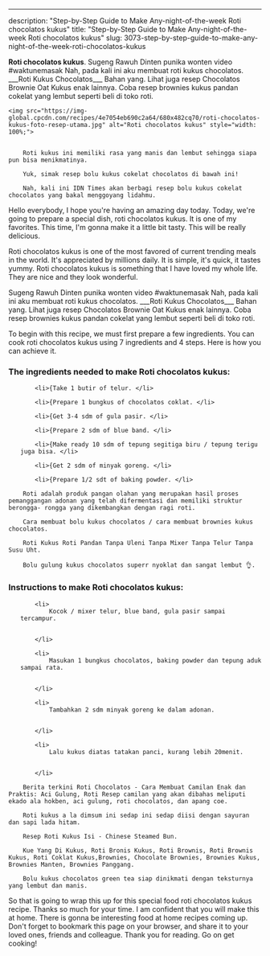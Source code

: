 ---
description: "Step-by-Step Guide to Make Any-night-of-the-week Roti chocolatos kukus"
title: "Step-by-Step Guide to Make Any-night-of-the-week Roti chocolatos kukus"
slug: 3073-step-by-step-guide-to-make-any-night-of-the-week-roti-chocolatos-kukus

<p>
	<strong>Roti chocolatos kukus</strong>. 
	Sugeng Rawuh Dinten punika wonten video #waktunemasak Nah, pada kali ini aku membuat roti kukus chocolatos. ___Roti Kukus Chocolatos___ Bahan yang. Lihat juga resep Chocolatos Brownie Oat Kukus enak lainnya. Coba resep brownies kukus pandan cokelat yang lembut seperti beli di toko roti.
</p>
<p>
	
	<img src="https://img-global.cpcdn.com/recipes/4e7054eb690c2a64/680x482cq70/roti-chocolatos-kukus-foto-resep-utama.jpg" alt="Roti chocolatos kukus" style="width: 100%;">
	
	
		Roti kukus ini memiliki rasa yang manis dan lembut sehingga siapa pun bisa menikmatinya.
	
		Yuk, simak resep bolu kukus cokelat chocolatos di bawah ini!
	
		Nah, kali ini IDN Times akan berbagi resep bolu kukus cokelat chocolatos yang bakal menggoyang lidahmu.
	
</p>
<p>
	Hello everybody, I hope you're having an amazing day today. Today, we're going to prepare a special dish, roti chocolatos kukus. It is one of my favorites. This time, I'm gonna make it a little bit tasty. This will be really delicious.
</p>
	
<p>
	Roti chocolatos kukus is one of the most favored of current trending meals in the world. It's appreciated by millions daily. It is simple, it's quick, it tastes yummy. Roti chocolatos kukus is something that I have loved my whole life. They are nice and they look wonderful.
</p>
<p>
	Sugeng Rawuh Dinten punika wonten video #waktunemasak Nah, pada kali ini aku membuat roti kukus chocolatos. ___Roti Kukus Chocolatos___ Bahan yang. Lihat juga resep Chocolatos Brownie Oat Kukus enak lainnya. Coba resep brownies kukus pandan cokelat yang lembut seperti beli di toko roti.
</p>

<p>
To begin with this recipe, we must first prepare a few ingredients. You can cook roti chocolatos kukus using 7 ingredients and 4 steps. Here is how you can achieve it.
</p>

<h3>The ingredients needed to make Roti chocolatos kukus:</h3>

<ol>
	
		<li>{Take 1 butir of telur. </li>
	
		<li>{Prepare 1 bungkus of chocolatos coklat. </li>
	
		<li>{Get 3-4 sdm of gula pasir. </li>
	
		<li>{Prepare 2 sdm of blue band. </li>
	
		<li>{Make ready 10 sdm of tepung segitiga biru / tepung terigu juga bisa. </li>
	
		<li>{Get 2 sdm of minyak goreng. </li>
	
		<li>{Prepare 1/2 sdt of baking powder. </li>
	
</ol>
<p>
	
		Roti adalah produk pangan olahan yang merupakan hasil proses pemanggangan adonan yang telah difermentasi dan memiliki struktur berongga- rongga yang dikembangkan dengan ragi roti.
	
		Cara membuat bolu kukus chocolatos / cara membuat brownies kukus chocolatos.
	
		Roti Kukus Roti Pandan Tanpa Uleni Tanpa Mixer Tanpa Telur Tanpa Susu Uht.
	
		Bolu gulung kukus chocolatos superr nyoklat dan sangat lembut 👌.
	
</p>

<h3>Instructions to make Roti chocolatos kukus:</h3>

<ol>
	
		<li>
			Kocok / mixer telur, blue band, gula pasir sampai tercampur.
			
			
		</li>
	
		<li>
			Masukan 1 bungkus chocolatos, baking powder dan tepung aduk sampai rata.
			
			
		</li>
	
		<li>
			Tambahkan 2 sdm minyak goreng ke dalam adonan.
			
			
		</li>
	
		<li>
			Lalu kukus diatas tatakan panci, kurang lebih 20menit.
			
			
		</li>
	
</ol>

<p>
	
		Berita terkini Roti Chocolatos - Cara Membuat Camilan Enak dan Praktis: Aci Gulung, Roti Resep camilan yang akan dibahas meliputi ekado ala hokben, aci gulung, roti chocolatos, dan apang coe.
	
		Roti kukus a la dimsum ini sedap ini sedap diisi dengan sayuran dan sapi lada hitam.
	
		Resep Roti Kukus Isi - Chinese Steamed Bun.
	
		Kue Yang Di Kukus, Roti Bronis Kukus, Roti Brownis, Roti Brownis Kukus, Roti Coklat Kukus,Brownies, Chocolate Brownies, Brownies Kukus, Brownies Manten, Brownies Panggang.
	
		Bolu kukus chocolatos green tea siap dinikmati dengan teksturnya yang lembut dan manis.
	
</p>

<p>
	So that is going to wrap this up for this special food roti chocolatos kukus recipe. Thanks so much for your time. I am confident that you will make this at home. There is gonna be interesting food at home recipes coming up. Don't forget to bookmark this page on your browser, and share it to your loved ones, friends and colleague. Thank you for reading. Go on get cooking!
</p>
